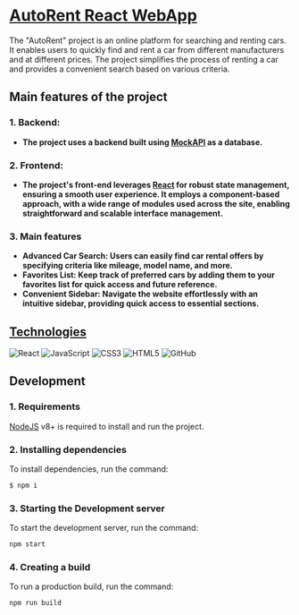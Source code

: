 #  [AutoRent React WebApp](https://stanislavzhuk.github.io/AutoRent/)

The "AutoRent" project is an online platform for searching and renting cars. It enables users to quickly find and rent a car from different manufacturers and at different prices. The project simplifies the process of renting a car and provides a convenient search based on various criteria.

##  Main features of the project

###  1. Backend:  
- **The project uses a backend built using [MockAPI](https://mockapi.io/) as a database.** 

###  2. Frontend:  
- **The project's front-end leverages [React](https://react.dev/) for robust state management, ensuring a smooth user experience. It employs a component-based approach, with a wide range of modules used across the site, enabling straightforward and scalable interface management.**

###  3. Main features

- **Advanced Car Search: Users can easily find car rental offers by specifying criteria like mileage, model name, and more.**
- **Favorites List: Keep track of preferred cars by adding them to your favorites list for quick access and future reference.**
- **Convenient Sidebar: Navigate the website effortlessly with an intuitive sidebar, providing quick access to essential sections.**

##  [Technologies](https://github.com/stanislavzhuk/AutoRent)

![React](https://img.shields.io/badge/react-%2320232a.svg?style=for-the-badge&logo=react&logoColor=%2361DAFB)
![JavaScript](https://img.shields.io/badge/javascript-%23323330.svg?style=for-the-badge&logo=javascript&logoColor=%23F7DF1E)
![CSS3](https://img.shields.io/badge/css3-%231572B6.svg?style=for-the-badge&logo=css3&logoColor=white)
![HTML5](https://img.shields.io/badge/html5-%23E34F26.svg?style=for-the-badge&logo=html5&logoColor=white)
![GitHub](https://img.shields.io/badge/github-%23121011.svg?style=for-the-badge&logo=github&logoColor=white)

##  Development

###  1. Requirements
[NodeJS](https://nodejs.org/) v8+ is required to install and run the project.

###  2. Installing dependencies
To install dependencies, run the command:

```sh
$ npm i
```

###  3. Starting the Development server
To start the development server, run the command:

```sh
npm start
```

###  4. Creating a build
To run a production build, run the command:

```sh
npm run build
```
